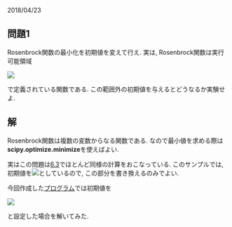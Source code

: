 2018/04/23

## 問題1
Rosenbrock関数の最小化を初期値を変えて行え. 実は, Rosenbrock関数は実行可能領域

<img src="https://latex.codecogs.com/gif.latex?-2.048&space;\le&space;x_i&space;\le&space;2.048" />

で定義されている関数である. この範囲外の初期値を与えるとどうなるか実験せよ.

## 解
Rosenbrock関数は複数の変数からなる関数である. なので最小値を求める際は**scipy.optimize.minimize**を使えばよい.

実はこの問題は[6.3](../sample_code/6/6_3.py)でほとんど同様の計算をおこなっている. このサンプルでは, 初期値を<img src="https://latex.codecogs.com/gif.latex?x_0=(2.0,2.0,2.0,2.0,2.0)" />としているので, この部分を書き換えるのみでよい.

今回作成した[プログラム](problem_1.py)では初期値を

<img src="https://latex.codecogs.com/gif.latex?x_0=(-2.0,-1.8,\cdots,1.8,2.0)" />

と設定した場合を解いてみた.
